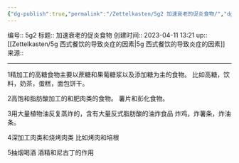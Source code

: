 ```yaml
---
{"dg-publish":true,"permalink":"/Zettelkasten/5g2 加速衰老的促炎食物/","dgPassFrontmatter":true}
---
```


编号:: 5g2
标题:: 加速衰老的促炎食物
创建时间:: 2023-04-11 13:21
up:: [[Zettelkasten/5g 西式餐饮的导致炎症的因素\|5g 西式餐饮的导致炎症的因素]]
来源:: 

---
1精加工的高糖食物主要以蔗糖和果葡糖浆以及添加糖为主的食物。
比如高糖，饮料，奶茶，蛋糕，面包饼干。

2高饱和脂肪酸加工的和肥肉类的食物。
薯片和彭化食物。

3用大量植物油反复蒸炸的，含有大量反式脂肪酸的油炸食品 
炸鸡，炸薯条，炸油条。

4深加工肉类和烧烤肉类 
比如烤肉和培根

5抽烟喝酒
酒精和尼古丁的作用